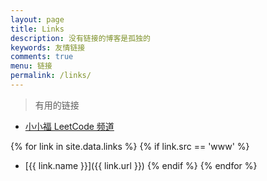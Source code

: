 ```yaml
---
layout: page
title: Links
description: 没有链接的博客是孤独的
keywords: 友情链接
comments: true
menu: 链接
permalink: /links/
---
```


> 有用的链接
- [小小福 LeetCode 频道](https://www.youtube.com/channel/UCCMpGENpr93ENbfdinP3QeQ/featured)


{% for link in site.data.links %}
  {% if link.src == 'www' %}
* [{{ link.name }}]({{ link.url }})
  {% endif %}
{% endfor %}
